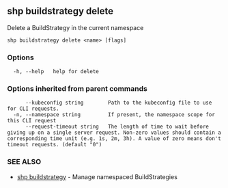 ## shp buildstrategy delete

Delete a BuildStrategy in the current namespace

```
shp buildstrategy delete <name> [flags]
```

### Options

```
  -h, --help   help for delete
```

### Options inherited from parent commands

```
      --kubeconfig string        Path to the kubeconfig file to use for CLI requests.
  -n, --namespace string         If present, the namespace scope for this CLI request
      --request-timeout string   The length of time to wait before giving up on a single server request. Non-zero values should contain a corresponding time unit (e.g. 1s, 2m, 3h). A value of zero means don't timeout requests. (default "0")
```

### SEE ALSO

* [shp buildstrategy](shp_buildstrategy.md)	 - Manage namespaced BuildStrategies

